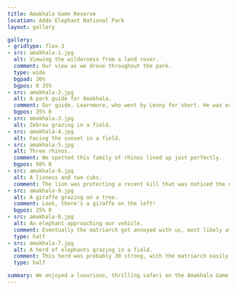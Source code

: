 ```yaml
---
title: Amakhala Game Reserve
location: Addo Elephant National Park
layout: gallery

gallery:
- gridtype: flex-3
- src: amakhala-1.jpg
  alt: Viewing the wilderness from a land rover.
  comment: Our view as we drove throughout the park.
  type: wide
  bgpad: 36%
  bgpos: 0 35%
- src: amakhala-2.jpg
  alt: A park guide for Amakhala.
  comment: Our guide, Learnmore, who went by Lenny for short. He was extremely knowledgable and bold, getting us as close to the animals as possible while keeping us safe.
  bgpos: 35% 0
- src: amakhala-3.jpg
  alt: Zebras grazing in a field.
- src: amakhala-4.jpg
  alt: Facing the sunset in a field.
- src: amakhala-5.jpg
  alt: Three rhinos.
  comment: We spotted this family of rhinos lined up just perfectly.
  bgpos: 50% 0
- src: amakhala-6.jpg
  alt: A lioness and two cubs.
  comment: The lion was protecting a recent kill that was noticed the day before in the morning, but the lioness was fairly comfortable with us observing her two cubs. Eventually she shooed them off into the bushes but we got to watch them for at least 15 minutes.
- src: amakhala-9.jpg
  alt: A giraffe grazing on a tree.
  comment: Look, there's a giraffe on the left!
  bgpos: 25% 0
- src: amakhala-8.jpg
  alt: An elephant approaching our vehicle.
  comment: Eventually the matriarch got annoyed with us, most likely attempting to defend the newborn that was with them. We watched the elephants for about 20 minutes because they were occupying the only path back to our lodge, and we had to let all of them cross the road first.
  type: half
- src: amakhala-7.jpg
  alt: A herd of elephants grazing in a field.
  comment: This herd was probably 30 strong, with the matriarch easily identifiable due to a transponder placed on her head.
  type: half

summary: We enjoyed a luxurious, thrilling safari on the Amakhala Game Reserve. We saw four of the Big 5 in their natural habitats, living freely under the protection of the game park we visited.
---
```

